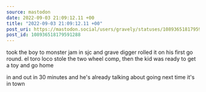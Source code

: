 ```yaml
---
source: mastodon
date: 2022-09-03 21:09:12.11 +00
title: "2022-09-03 21:09:12.11 +00"
post_uri: https://mastodon.social/users/gravely/statuses/108936518179591288
post_id: 108936518179591288
---
```

took the boy to monster jam in sjc and grave digger rolled it on his first go round. el toro loco stole the two wheel comp, then the kid was ready to get a toy and go home

in and out in 30 minutes and he's already talking about going next time it's in town


